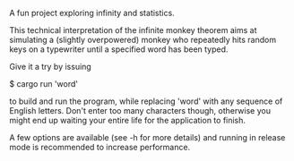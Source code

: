 A fun project exploring infinity and statistics.

This technical interpretation of the infinite monkey theorem aims at simulating a (slightly overpowered) monkey who repeatedly hits random keys on a typewriter until a specified word has been typed.

Give it a try by issuing

$ cargo run 'word'

to build and run the program, while replacing 'word' with any sequence of English letters. Don't enter too many characters though, otherwise you might end up waiting your entire life for the application to finish.

A few options are available (see -h for more details) and running in release mode is recommended to increase performance.
